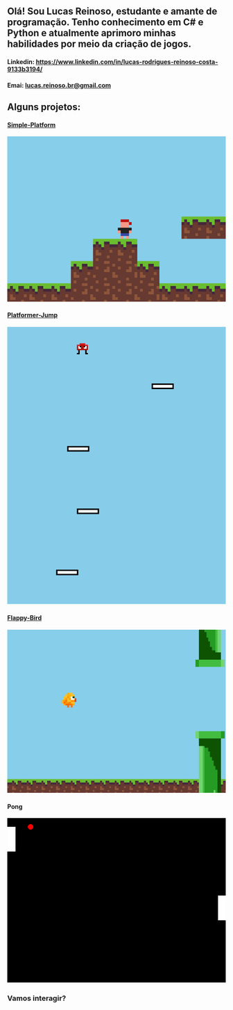 ## Olá! Sou Lucas Reinoso, estudante e amante de programação. Tenho conhecimento em C# e Python e atualmente aprimoro minhas habilidades por meio da criação de jogos.

#### Linkedin: https://www.linkedin.com/in/lucas-rodrigues-reinoso-costa-9133b3194/

#### Emai: lucas.reinoso.br@gmail.com

## Alguns projetos:
#### [Simple-Platform](https://github.com/EuReinoso/Simple-Platform)
![Simple-Platform](https://github.com/EuReinoso/EuReinoso/blob/main/My_platform.gif)

#### [Platformer-Jump](https://github.com/EuReinoso/Platformer-Jump)
![Platformer-Jump](https://github.com/EuReinoso/EuReinoso/blob/main/Jump%20Plat.gif)

#### [Flappy-Bird](https://github.com/EuReinoso/FlappyBird)
![Flappy](https://github.com/EuReinoso/EuReinoso/blob/main/Flappy.gif)

#### Pong
![Pong](https://github.com/EuReinoso/EuReinoso/blob/main/Pong.gif)

### Vamos interagir?
